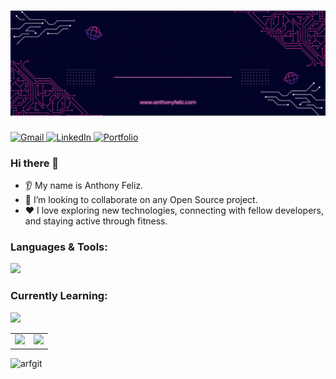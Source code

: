 

<h1 align="center"><img src="https://github.com/arfgit/arfgit/blob/611570af1cfbb26991ce2a0fe1576ff09e454d96/af-header-finalv1.gif"/></h1>
<div align="left">
  <a href="mailto:arfeliz97@gmail.com">
    <img src="https://img.shields.io/badge/Gmail-D14836?style=for-the-badge&logo=gmail&logoColor=white" alt="Gmail">
  </a>
  <a href="http://www.linkedin.com/in/anthonyfeliz/" target="_blank">
    <img src="https://img.shields.io/badge/LinkedIn-0077B5?style=for-the-badge&logo=linkedin&logoColor=white" alt="LinkedIn">
  </a>
  <a href="https://www.anthonyfeliz.com/" target="_blank">
    <img src="https://img.shields.io/badge/Portfolio-000000?style=for-the-badge&logo=About.me&logoColor=white" alt="Portfolio">
  </a>
</div>

### Hi there 👋
* 👂 My name is Anthony Feliz.
* 🤝 I’m looking to collaborate on any Open Source project.
* ❤️ I love exploring new technologies, connecting with fellow developers, and staying active through fitness.


<h3 align="left">Languages & Tools:</h3>

<p align="left">
  <a href="https://skillicons.dev">
    <img src="https://skillicons.dev/icons?i=js,html,css,react,redux,express,mysql,postgres,tailwindcss,firebase,nextjs,webpack,git,linux,"/>
  </a>
</p>


<h3 align="left">Currently Learning:</h3>
<p align="left">
  <a href="https://skillicons.dev">
    <img src="https://skillicons.dev/icons?i=typescript,python,vite,docker,amazonwebservices" />
  </a>
</p>

<table>
  <tr>
    <td><img src="https://github-readme-stats-sigma-five.vercel.app/api?username=arfgit&show_icons=true&theme=dark" /></td>
    <td><img src="https://github-readme-streak-stats.herokuapp.com/?user=arfgit&show_icons=true&theme=dark" /></td>
  </tr>
</table>





<p align="left"> <img src="https://komarev.com/ghpvc/?username=arfgit&label=Profile%20views&color=0e75b6&style=flat" alt="arfgit" /> </p>

